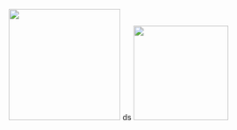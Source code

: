 <p align="center">
<a href="https://github.com/enty8080">
<img height="200" src="https://github-profile-trophy.vercel.app/?username=enty8080&theme=nord" /></a>
</a>ds
<a href="https://github.com/enty8080">
<img height="170" src="https://github-readme-stats.vercel.app/api?username=enty8080&show_icons=true&include_all_commits=true&theme=react&cache_seconds=3200&hide_border=true" /></a>
&nbsp;&nbsp;&nbsp;
</a>
</p>
